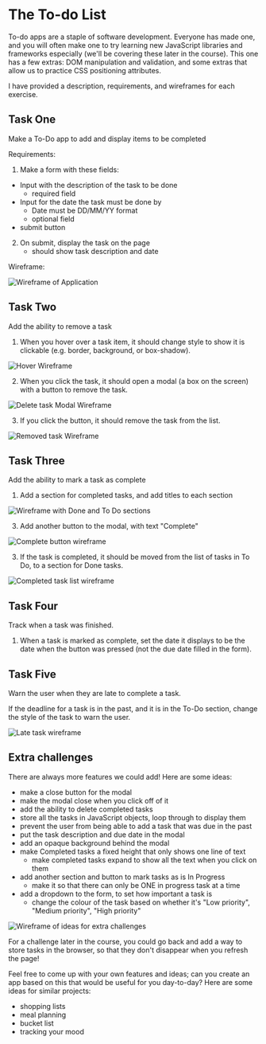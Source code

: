 
# The To-do List

To-do apps are a staple of software development. Everyone has made one, and you will often make one to try learning new JavaScript libraries and frameworks especially (we'll be covering these later in the course). This one has a few extras: DOM manipulation and validation, and some extras that allow us to practice CSS positioning attributes.

I have provided a description, requirements, and wireframes for each exercise.

## Task One

Make a To-Do app to add and display items to be completed

Requirements:

1. Make a form with these fields:
- Input with the description of the task to be done
    - required field
- Input for the date the task must be done by
    - Date must be DD/MM/YY format
    - optional field
- submit button

2. On submit, display the task on the page
    - should show task description and date

Wireframe:

![Wireframe of Application](Drawing-4.sketchpad%20(1).jpeg)

## Task Two

Add the ability to remove a task

1. When you hover over a task item, it should change style to show it is clickable (e.g. border, background, or box-shadow).

![Hover Wireframe](Drawing-4.sketchpad%20(3).jpeg)

2. When you click the task, it should open a modal (a box on the screen) with a button to remove the task.

![Delete task Modal Wireframe](Drawing-4.sketchpad%20(2).jpeg)

3. If you click the button, it should remove the task from the list.

![Removed task Wireframe](Drawing-4.sketchpad%20(4).jpeg)

## Task Three

Add the ability to mark a task as complete

1. Add a section for completed tasks, and add titles to each section

![Wireframe with Done and To Do sections](Drawing-4.sketchpad%20(9).jpeg)

3. Add another button to the modal, with text "Complete"

![Complete button wireframe](Drawing-4.sketchpad%20(5).jpeg)

3. If the task is completed, it should be moved from the list of tasks in To Do, to a section for Done tasks.

![Completed task list wireframe](Drawing-4.sketchpad%20(7).jpeg)


## Task Four

Track when a task was finished.

1. When a task is marked as complete, set the date it displays to be the date when the button was pressed (not the due date filled in the form).

## Task Five

Warn the user when they are late to complete a task.

If the deadline for a task is in the past, and it is in the To-Do section, change the style of the task to warn the user.

![Late task wireframe](Drawing-4.sketchpad%20(8).jpeg)

## Extra challenges

There are always more features we could add! Here are some ideas:

- make a close button for the modal
- make the modal close when you click off of it
- add the ability to delete completed tasks
- store all the tasks in JavaScript objects, loop through to display them
- prevent the user from being able to add a task that was due in the past
- put the task description and due date in the modal
- add an opaque background behind the modal
- make Completed tasks a fixed height that only shows one line of text
    - make completed tasks expand to show all the text when you click on them
- add another section and button to mark tasks as is In Progress
    - make it so that there can only be ONE in progress task at a time
- add a dropdown to the form, to set how important a task is
    - change the colour of the task based on whether it's "Low priority", "Medium priority", "High priority"

![Wireframe of ideas for extra challenges](Drawing-4.sketchpad%20(10).jpeg)

For a challenge later in the course, you could go back and add a way to store tasks in the browser, so that they don't disappear when you refresh the page!

Feel free to come up with your own features and ideas; can you create an app based on this that would be useful for you day-to-day? Here are some ideas for similar projects:

- shopping lists
- meal planning
- bucket list
- tracking your mood